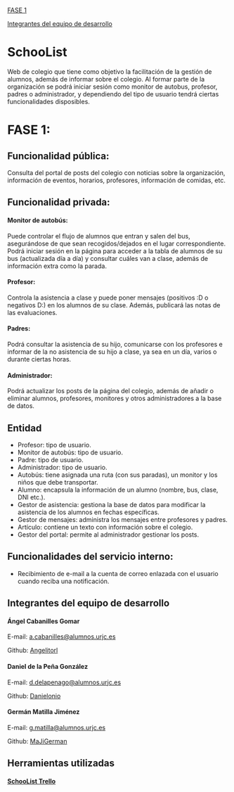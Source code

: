 [FASE 1](#fase-1)


[Integrantes del equipo de desarrollo](#integrantes-del-equipo-de-desarrollo)



# SchooList
Web de colegio que tiene como objetivo la facilitación de la gestión de alumnos, además de informar sobre el colegio. 
Al formar parte de la organización se podrá iniciar sesión como monitor de autobus, profesor, padres o administrador, y dependiendo del tipo de usuario tendrá ciertas funcionalidades disposibles.

# FASE 1:

## Funcionalidad pública:
Consulta del portal de posts del colegio con noticias sobre la organización, información de eventos, horarios, profesores, información de comidas, etc.

## Funcionalidad privada:
#### Monitor de autobús:
Puede controlar el flujo de alumnos que entran y salen del bus, asegurándose de que sean recogidos/dejados en el lugar correspondiente. Podrá iniciar sesión en la página para acceder a la tabla de alumnos de su bus (actualizada día a día) y consultar cuáles van a clase, además de información extra como la parada.

#### Profesor: 
Controla la asistencia a clase y puede poner mensajes (positivos :D o negativos D:) en los alumnos de su clase. Además, publicará las notas de las evaluaciones.

#### Padres: 
Podrá consultar la asistencia de su hijo, comunicarse con los profesores e informar de la no asistencia de su hijo a clase, ya sea en un día, varios o durante ciertas horas.

#### Administrador: 
Podrá actualizar los posts de la página del colegio, además de añadir o eliminar alumnos, profesores, monitores y otros administradores a la base de datos.

## Entidad
- Profesor: tipo de usuario.
- Monitor de autobús: tipo de usuario.
- Padre: tipo de usuario.
- Administrador: tipo de usuario.
- Autobús: tiene asignada una ruta (con sus paradas), un monitor y los niños que debe transportar.
- Alumno: encapsula la información de un alumno (nombre, bus, clase, DNI etc.).
- Gestor de asistencia: gestiona la base de datos para modificar la asistencia de los alumnos en fechas específicas.
- Gestor de mensajes: administra los mensajes entre profesores y padres.
- Artículo: contiene un texto con información sobre el colegio.
- Gestor del portal: permite al administrador gestionar los posts.

## Funcionalidades del servicio interno: 
- Recibimiento de e-mail a la cuenta de correo enlazada con el usuario cuando reciba una notificación.

## Integrantes del equipo de desarrollo

#### Ángel Cabanilles Gomar
E-mail:  a.cabanilles@alumnos.urjc.es

Github: [Angelitorl](https://github.com/Angelitorl)

#### Daniel de la Peña González
E-mail: d.delapenago@alumnos.urjc.es

Github: [Danielonio](https://github.com/Danielonio)

#### Germán Matilla Jiménez
E-mail: g.matilla@alumnos.urjc.es

Github: [MaJiGerman](https://github.com/MaJiGerman)


##  Herramientas utilizadas

#### [SchooList Trello](https://trello.com/b/7ewuiHVz/schoolist)

